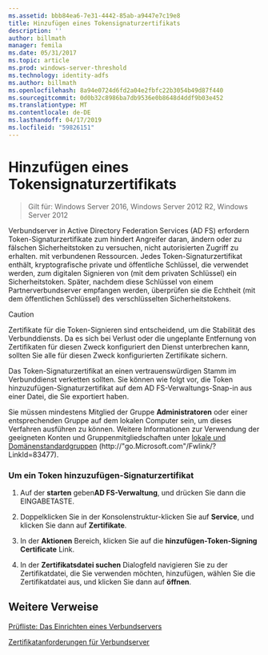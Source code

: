 ```yaml
---
ms.assetid: bbb84ea6-7e31-4442-85ab-a9447e7c19e8
title: Hinzufügen eines Tokensignaturzertifikats
description: ''
author: billmath
manager: femila
ms.date: 05/31/2017
ms.topic: article
ms.prod: windows-server-threshold
ms.technology: identity-adfs
ms.author: billmath
ms.openlocfilehash: 8a94e0724d6fd2a04e2fbfc22b3054b49d87f440
ms.sourcegitcommit: 0d0b32c8986ba7db9536e0b8648d4ddf9b03e452
ms.translationtype: MT
ms.contentlocale: de-DE
ms.lasthandoff: 04/17/2019
ms.locfileid: "59826151"
---
```

# <a name="add-a-token-signing-certificate"></a>Hinzufügen eines Tokensignaturzertifikats

>Gilt für: Windows Server 2016, Windows Server 2012 R2, Windows Server 2012

Verbundserver in Active Directory Federation Services \(AD FS\) erfordern Token\-Signaturzertifikate zum hindert Angreifer daran, ändern oder zu fälschen Sicherheitstoken zu versuchen, nicht autorisierten Zugriff zu erhalten. mit verbundenen Ressourcen. Jedes Token\-Signaturzertifikat enthält, kryptografische private und öffentliche Schlüssel, die verwendet werden, zum digitalen Signieren von \(mit dem privaten Schlüssel\) ein Sicherheitstoken. Später, nachdem diese Schlüssel von einem Partnerverbundserver empfangen werden, überprüfen sie die Echtheit \(mit dem öffentlichen Schlüssel\) des verschlüsselten Sicherheitstokens.  
  
> [!CAUTION]  
> Zertifikate für die Token\-Signieren sind entscheidend, um die Stabilität des Verbunddiensts. Da es sich bei Verlust oder die ungeplante Entfernung von Zertifikaten für diesen Zweck konfiguriert den Dienst unterbrechen kann, sollten Sie alle für diesen Zweck konfigurierten Zertifikate sichern.  
  
Das Token\-Signaturzertifikat an einen vertrauenswürdigen Stamm im Verbunddienst verketten sollten. Sie können wie folgt vor, die Token hinzuzufügen\-Signaturzertifikat auf dem AD FS-Verwaltungs-Snap\-in aus einer Datei, die Sie exportiert haben.  
  
Sie müssen mindestens Mitglied der Gruppe **Administratoren** oder einer entsprechenden Gruppe auf dem lokalen Computer sein, um dieses Verfahren ausführen zu können.  Weitere Informationen zur Verwendung der geeigneten Konten und Gruppenmitgliedschaften unter [lokale und Domänenstandardgruppen](https://go.microsoft.com/fwlink/?LinkId=83477) \(http:\/\/"go.Microsoft.com"\/Fwlink\/? LinkId\=83477\).   
  
### <a name="to-add-a-token-signing-certificate"></a>Um ein Token hinzuzufügen\-Signaturzertifikat  
  
1.  Auf der **starten** geben**AD FS-Verwaltung**, und drücken Sie dann die EINGABETASTE.  
  
2.  Doppelklicken Sie in der Konsolenstruktur\-klicken Sie auf **Service**, und klicken Sie dann auf **Zertifikate**.  
  
3.  In der **Aktionen** Bereich, klicken Sie auf die **hinzufügen-Token\-Signing Certificate** Link.  
  
4.  In der **Zertifikatsdatei suchen** Dialogfeld navigieren Sie zu der Zertifikatdatei, die Sie verwenden möchten, hinzufügen, wählen Sie die Zertifikatdatei aus, und klicken Sie dann auf **öffnen**.  
  
## <a name="additional-references"></a>Weitere Verweise  
[Prüfliste: Das Einrichten eines Verbundservers](Checklist--Setting-Up-a-Federation-Server.md)  
  
[Zertifikatanforderungen für Verbundserver](https://technet.microsoft.com/library/dd807040.aspx)  
  


